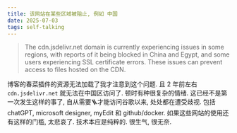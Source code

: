 ```yaml
---
title: 该网站在某些区域被阻止, 例如 中国
date: 2025-07-03
tags: self-talking
---
```


> The cdn.jsdelivr.net domain is currently experiencing issues in some regions, with reports of it being blocked in China and Egypt,
> and some users experiencing SSL certificate errors.
> These issues can prevent access to files hosted on the CDN.

博客的春菜插件的资源无法加载了我才注意到这个问题. 且 2 年前左右 `cdn.jsdelivr.net` 就无法在中国区访问了. 顿时有种很复杂的情绪. 这已经不是第一次发生这样的事了,
自从需要🪜才能访问谷歌以来, 处处都在遭受歧视. 包括 chatGPT, microsoft designer, myEdit 和 github/docker. 如果这些网站的使用还有这样的门槛, 太悲哀了. 技术本应是纯粹的. 很生气, 很无奈.

